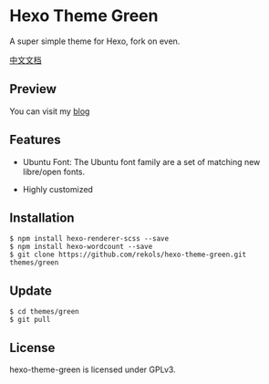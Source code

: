 # Hexo Theme Green

A super simple theme for Hexo, fork on even.

[中文文档](./README_CN.md)

## Preview

You can visit my [blog](https://blog.rekols.com/)

## Features

* Ubuntu Font: The Ubuntu font family are a set of matching new libre/open fonts.

* Highly customized

## Installation

```
$ npm install hexo-renderer-scss --save
$ npm install hexo-wordcount --save
$ git clone https://github.com/rekols/hexo-theme-green.git themes/green
```

## Update

```
$ cd themes/green
$ git pull
```

## License

hexo-theme-green is licensed under GPLv3.
